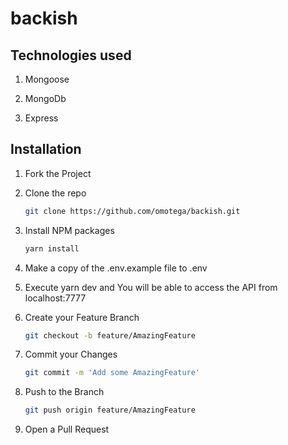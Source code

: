 # backish

## Technologies used

1. Mongoose

2. MongoDb

3. Express

## Installation

1. Fork the Project

2. Clone the repo
   ```sh
   git clone https://github.com/omotega/backish.git
   ```
3. Install NPM packages
   ```sh
   yarn install
   ```
4. Make a copy of the .env.example file to .env

5. Execute yarn dev and You will be able to access the API from localhost:7777

6. Create your Feature Branch
   ```sh
   git checkout -b feature/AmazingFeature
   ```
7. Commit your Changes
   ```sh
   git commit -m 'Add some AmazingFeature'
   ```
8. Push to the Branch
   ```sh
   git push origin feature/AmazingFeature
   ```
9. Open a Pull Request



